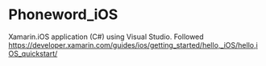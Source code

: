 # Phoneword_iOS
Xamarin.iOS application (C#) using Visual Studio.
Followed https://developer.xamarin.com/guides/ios/getting_started/hello,_iOS/hello,iOS_quickstart/